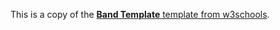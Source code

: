 This is a copy of the [**Band Template** template from w3schools](https://www.w3schools.com/w3css/tryw3css_templates_band.htm).